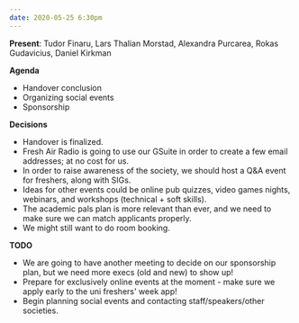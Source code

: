 ```yaml
---
date: 2020-05-25 6:30pm
---
```

**Present**:
Tudor Finaru, Lars Thalian Morstad, Alexandra Purcarea, Rokas Gudavicius, Daniel Kirkman

**Agenda**
* Handover conclusion
* Organizing social events
* Sponsorship

**Decisions** 
* Handover is finalized.
* Fresh Air Radio is going to use our GSuite in order to create a few email addresses; at no cost for us.
* In order to raise awareness of the society, we should host a Q&A event for freshers, along with SIGs.
* Ideas for other events could be online pub quizzes, video games nights, webinars, and workshops (technical + soft skills).
* The academic pals plan is more relevant than ever, and we need to make sure we can match applicants properly.
* We might still want to do room booking.

**TODO**
* We are going to have another meeting to decide on our sponsorship plan, but we need more execs (old and new) to show up!
* Prepare for exclusively online events at the moment - make sure we apply early to the uni freshers' week app!
* Begin planning social events and contacting staff/speakers/other societies.
